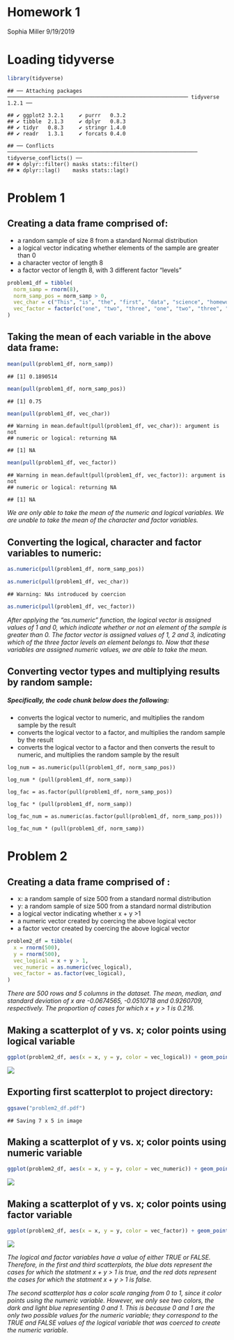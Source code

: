 Homework 1
================
Sophia Miller
9/19/2019

# Loading tidyverse

``` r
library(tidyverse)
```

    ## ── Attaching packages ────────────────────────────────────────────────────────── tidyverse 1.2.1 ──

    ## ✔ ggplot2 3.2.1     ✔ purrr   0.3.2
    ## ✔ tibble  2.1.3     ✔ dplyr   0.8.3
    ## ✔ tidyr   0.8.3     ✔ stringr 1.4.0
    ## ✔ readr   1.3.1     ✔ forcats 0.4.0

    ## ── Conflicts ───────────────────────────────────────────────────────────── tidyverse_conflicts() ──
    ## ✖ dplyr::filter() masks stats::filter()
    ## ✖ dplyr::lag()    masks stats::lag()

# Problem 1

## Creating a data frame comprised of:

  - a random sample of size 8 from a standard Normal distribution
  - a logical vector indicating whether elements of the sample are
    greater than 0
  - a character vector of length 8
  - a factor vector of length 8, with 3 different factor “levels”

<!-- end list -->

``` r
problem1_df = tibble(
  norm_samp = rnorm(8),
  norm_samp_pos = norm_samp > 0,
  vec_char = c("This", "is", "the", "first", "data", "science", "homework", "assignment"),
  vec_factor = factor(c("one", "two", "three", "one", "two", "three", "one", "two"))
)
```

## Taking the mean of each variable in the above data frame:

``` r
mean(pull(problem1_df, norm_samp))
```

    ## [1] 0.1890514

``` r
mean(pull(problem1_df, norm_samp_pos))
```

    ## [1] 0.75

``` r
mean(pull(problem1_df, vec_char))
```

    ## Warning in mean.default(pull(problem1_df, vec_char)): argument is not
    ## numeric or logical: returning NA

    ## [1] NA

``` r
mean(pull(problem1_df, vec_factor))
```

    ## Warning in mean.default(pull(problem1_df, vec_factor)): argument is not
    ## numeric or logical: returning NA

    ## [1] NA

*We are only able to take the mean of the numeric and logical variables.
We are unable to take the mean of the character and factor variables.*

## Converting the logical, character and factor variables to numeric:

``` r
as.numeric(pull(problem1_df, norm_samp_pos))

as.numeric(pull(problem1_df, vec_char))
```

    ## Warning: NAs introduced by coercion

``` r
as.numeric(pull(problem1_df, vec_factor))
```

*After applying the “as.numeric” function, the logical vector is
assigned values of 1 and 0, which indicate whether or not an element of
the sample is greater than 0. The factor vector is assigned values of 1,
2 and 3, indicating which of the three factor levels an element belongs
to. Now that these variables are assigned numeric values, we are able to
take the mean.*

## Converting vector types and multiplying results by random sample:

##### Specifically, the code chunk below does the following:

  - converts the logical vector to numeric, and multiplies the random
    sample by the result
  - converts the logical vector to a factor, and multiplies the random
    sample by the result
  - converts the logical vector to a factor and then converts the result
    to numeric, and multiplies the random sample by the result

<!-- end list -->

``` r_convert_multiply
log_num = as.numeric(pull(problem1_df, norm_samp_pos))

log_num * (pull(problem1_df, norm_samp))

log_fac = as.factor(pull(problem1_df, norm_samp_pos))

log_fac * (pull(problem1_df, norm_samp))

log_fac_num = as.numeric(as.factor(pull(problem1_df, norm_samp_pos)))

log_fac_num * (pull(problem1_df, norm_samp))
```

# Problem 2

## Creating a data frame comprised of :

  - x: a random sample of size 500 from a standard normal distribution
  - y: a random sample of size 500 from a standard normal distribution
  - a logical vector indicating whether x + y \>1
  - a numeric vector created by coercing the above logical vector
  - a factor vector created by coercing the above logical vector

<!-- end list -->

``` r
problem2_df = tibble(
  x = rnorm(500),
  y = rnorm(500),
  vec_logical = x + y > 1,
  vec_numeric = as.numeric(vec_logical),
  vec_factor = as.factor(vec_logical),
)
```

*There are 500 rows and 5 columns in the dataset. The mean, median, and
standard deviation of x are -0.0674565, -0.0510718 and 0.9260709,
respectively. The proportion of cases for which x + y \> 1 is
0.216.*

## Making a scatterplot of y vs. x; color points using logical variable

``` r
ggplot(problem2_df, aes(x = x, y = y, color = vec_logical)) + geom_point()
```

![](p8105_hw1_sm4594_files/figure-gfm/plot1-1.png)<!-- -->

## Exporting first scatterplot to project directory:

``` r
ggsave("problem2_df.pdf")
```

    ## Saving 7 x 5 in image

## Making a scatterplot of y vs. x; color points using numeric variable

``` r
ggplot(problem2_df, aes(x = x, y = y, color = vec_numeric)) + geom_point()
```

![](p8105_hw1_sm4594_files/figure-gfm/plot_2-1.png)<!-- -->

## Making a scatterplot of y vs. x; color points using factor variable

``` r
ggplot(problem2_df, aes(x = x, y = y, color = vec_factor)) + geom_point()
```

![](p8105_hw1_sm4594_files/figure-gfm/plot_3-1.png)<!-- -->

*The logical and factor variables have a value of either TRUE or FALSE.
Therefore, in the first and third scatterplots, the blue dots represent
the cases for which the statment x + y \> 1 is true, and the red dots
represent the cases for which the statment x + y \> 1 is false.*

*The second scatterplot has a color scale ranging from 0 to 1, since it
color points using the numeric variable. However, we only see two
colors, the dark and light blue representing 0 and 1. This is because 0
and 1 are the only two possible values for the numeric variable; they
correspond to the TRUE and FALSE values of the logical variable that was
coerced to create the numeric variable.*
